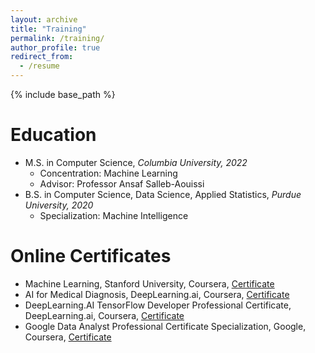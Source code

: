 ```yaml
---
layout: archive
title: "Training"
permalink: /training/
author_profile: true
redirect_from:
  - /resume
---
```


{% include base_path %}

Education
======
* M.S. in Computer Science, *Columbia University, 2022*
  - Concentration: Machine Learning
  - Advisor: Professor Ansaf Salleb-Aouissi
* B.S. in Computer Science, Data Science, Applied Statistics, *Purdue University, 2020*
  - Specialization: Machine Intelligence


Online Certificates
======
* Machine Learning, Stanford University, Coursera, [Certificate](https://coursera.org/share/79eb4bd4ff1a2ed194e89a4a499a35b1)
* AI for Medical Diagnosis, DeepLearning.ai, Coursera, [Certificate](https://coursera.org/share/8d8abbadff7bbd375e839449cdbc0942)
* DeepLearning.AI TensorFlow Developer Professional Certificate, DeepLearning.ai, Coursera, [Certificate](https://coursera.org/share/46db67a41f20926ba834dfbc33bcbdf5)
* Google Data Analyst Professional Certificate Specialization, Google, Coursera, [Certificate](https://coursera.org/share/13950fff37c3767f2abc7c4d46c65fec)
